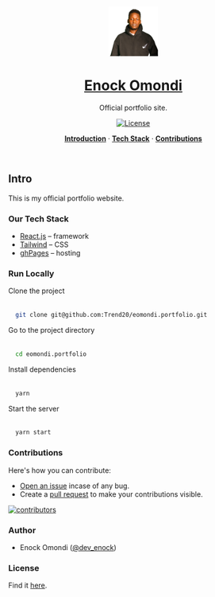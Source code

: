 <a href="https://looper-ten.vercel.app/">
<p align="center"><img alt="Official portfolio site." width="100" height="100" src="./public/img/profile.png"></p>
  <h1 align="center">Enock Omondi</h1>
</a>

<p align="center">
  Official portfolio site.
</p>

<p align="center">
  <a href="https://github.com/Trend20/eomondi.portfolio/blob/main/LICENSE">
    <img src="https://img.shields.io/github/license/Trend20/eomondi.portfolio?label=license&logo=github&color=f80&logoColor=fff" alt="License" />
  </a>
</p>

<p align="center">
  <a href="#intro"><strong>Introduction</strong></a> ·
  <a href="#our-tech-stack"><strong>Tech Stack</strong></a> ·
  <a href="#contributions"><strong>Contributions</strong></a>
</p>
<br/>

## Intro

This is my official portfolio website.

### Our Tech Stack

- [React.js](https://nextjs.org/) – framework
- [Tailwind](https://tailwindcss.com/) – CSS
- [ghPages](https://vercel.com/) – hosting


### Run Locally


Clone the project


```bash

  git clone git@github.com:Trend20/eomondi.portfolio.git

```


Go to the project directory


```bash

  cd eomondi.portfolio

```


Install dependencies


```bash

  yarn

```


Start the server


```bash

  yarn start

```

### Contributions

Here's how you can contribute:

- [Open an issue](https://github.com/Trend20/eomondi.portfolio/issues) incase of any bug.
- Create a [pull request](https://github.com/Trend20/eomondi.portfolio/pulls) to make your contributions visible.

<a href="https://github.com/Trend20/eomondi.portfolio/graphs/contributors">
  <img src="https://contrib.rocks/image?repo=Trend20/eomondi.portfolio" alt="contributors" />
</a>

### Author

- Enock Omondi ([@dev_enock](https://x.com/dev_enock))

### License

Find it [here](https://github.com/Trend20/eomondi.portfolio/blob/main/LICENSE).